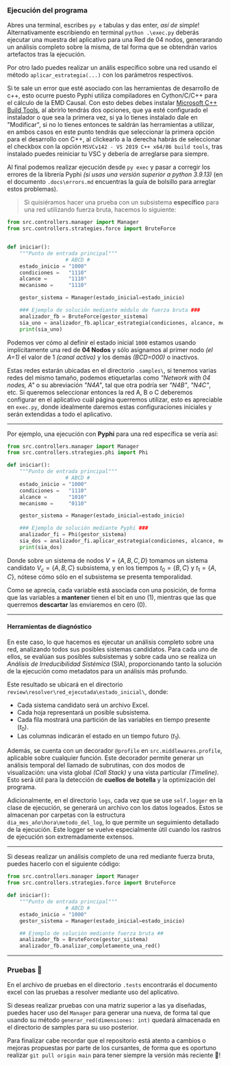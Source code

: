 ### Ejecución del programa

Abres una terminal, escribes `py e` tabulas y das enter, _así de simple_! Alternativamente escribiendo en terminal `python .\exec.py` deberás ejecutar una muestra del aplicativo para una Red de 04 nodos, generarando un análisis completo sobre la misma, de tal forma que se obtendrán varios artefactos tras la ejecución.

Por otro lado puedes realizar un anális específico sobre una red usando el método `aplicar_estrategia(...)` con los parámetros respectivos.

Si te sale un error que esté asociado con las herramientas de desarrollo de c++, esto ocurre puesto Pyphi utiliza compiladores en Cython/C/C++ para el cálculo de la EMD Causal. Con esto debes debes instalar [Microsoft C++ Build Tools](https://visualstudio.microsoft.com/es/visual-cpp-build-tools/), al abrirlo tendrás dos opciones, que ya esté configurado el instalador o que sea la primera vez, si ya lo tienes instalado dale en "Modificar", si no lo tienes entonces te saldrán las herramientas a utilizar, en ambos casos en este punto tendrás que seleccionar la primera opción para el desarrollo con C++, al clickearlo a la derecha habrás de seleccionar el checkbox con la opción `MSVCv142 - VS 2019 C++ x64/86 build tools`, tras instalado puedes reiniciar tu VSC y debería de arreglarse para siempre.

Al final podemos realizar ejecución desde `py exec` y pasar a corregir los errores de la librería Pyphi *(si usas una versión superior a python 3.9.13)* (en el documento `.docs\errors.md` encuentras la guía de bolsillo para arreglar estos problemas).

> Si quisiéramos hacer una prueba con un subsistema **específico** para una red utilizando fuerza bruta, hacemos lo siguiente:

```py
from src.controllers.manager import Manager
from src.controllers.strategies.force import BruteForce


def iniciar():
    """Punto de entrada principal"""
                   # ABCD #
    estado_inicio = "1000"
    condiciones =   "1110"
    alcance =       "1110"
    mecanismo =     "1110"

    gestor_sistema = Manager(estado_inicial=estado_inicio)

    ### Ejemplo de solución mediante módulo de fuerza bruta ###
    analizador_fb = BruteForce(gestor_sistema)
    sia_uno = analizador_fb.aplicar_estrategia(condiciones, alcance, mecanismo)
    print(sia_uno)
```

Podemos ver cómo al definir el estado inicial `1000` estamos usando implícitamente una red de **04 Nodos** y sólo asignamos al primer nodo _(el A=1)_ el valor de 1 _(canal activo)_ y los demás _(BCD=000)_ o inactivos.

Estas redes estarán ubicadas en el directorio `.samples\`, si tenemos varias redes del mismo tamaño, podemos etiquetarlas como *"Network with 04 nodes, A"* o su abreviación *"N4A"*, tal que otra podría ser *"N4B"*, *"N4C"*, etc. Si queremos seleccionar entonces la red A, B o C deberemos configurar en el aplicativo cuál página querremos utilizar, esto es apreciable en `exec.py`, donde idealmente daremos estas configuraciones iniciales y serán extendidas a todo el aplicativo.

---

Por ejemplo, una ejecución con **Pyphi** para una red específica se vería así:

```py
from src.controllers.manager import Manager
from src.controllers.strategies.phi import Phi

def iniciar():
    """Punto de entrada principal"""
                   # ABCD #
    estado_inicio = "1000"
    condiciones =   "1110"
    alcance =       "1010"
    mecanismo =     "0110"

    gestor_sistema = Manager(estado_inicial=estado_inicio)

    ### Ejemplo de solución mediante Pyphi ###
    analizador_fi = Phi(gestor_sistema)
    sia_dos = analizador_fi.aplicar_estrategia(condiciones, alcance, mecanismo)
    print(sia_dos)
```

Donde sobre un sistema de nodos $V=\{A,B,C,D\}$ tomamos un sistema candidato $V_c=\{A,B,C\}$ subsistema, y en los tiempos $t_0=\{B,C\}$ y $t_1=\{A,C\}$, nótese cómo sólo en el subsistema se presenta temporalidad.

Como se aprecia, cada variable está asociada con una posición, de forma que las variables a **mantener** tienen el bit en uno (1), mientras que las que querremos **descartar** las enviaremos en cero (0).

---

#### Herramientas de diagnóstico

En este caso, lo que hacemos es ejecutar un análisis completo sobre una red, analizando todos sus posibles sistemas candidatos. Para cada uno de ellos, se evalúan sus posibles subsistemas y sobre cada uno se realiza un _Análisis de Irreducibilidad Sistémica_ (SIA), proporcionando tanto la solución de la ejecución como metadatos para un análisis más profundo.

Este resultado se ubicará en el directorio `review\resolver\red_ejecutada\estado_inicial\`, donde:
- Cada sistema candidato será un archivo Excel.
- Cada hoja representará un posible subsistema.
- Cada fila mostrará una partición de las variables en tiempo presente $(t_0)$.
- Las columnas indicarán el estado en un tiempo futuro $(t_1)$.

Además, se cuenta con un decorador `@profile` en `src.middlewares.profile`, aplicable sobre cualquier función. Este decorador permite generar un análisis temporal del llamado de subrutinas, con dos modos de visualización: una vista global _(Call Stack)_ y una vista particular _(Timeline)_. Esto será útil para la detección de **cuellos de botella** y la optimización del programa.

Adicionalmente, en el directorio `logs`, cada vez que se use `self.logger` en la clase de ejecución, se generará un archivo con los datos logeados. Estos se almacenan por carpetas con la estructura `dia_mes_año\hora\metodo_del_log`, lo que permite un seguimiento detallado de la ejecución. Este logger se vuelve especialmente útil cuando los rastros de ejecución son extremadamente extensos.

---

Si deseas realizar un análisis completo de una red mediante fuerza bruta, puedes hacerlo con el siguiente código:

```py
from src.controllers.manager import Manager
from src.controllers.strategies.force import BruteForce

def iniciar():
    """Punto de entrada principal"""
                   # ABCD #
    estado_inicio = "1000"
    gestor_sistema = Manager(estado_inicial=estado_inicio)

    ## Ejemplo de solución mediante fuerza bruta ##
    analizador_fb = BruteForce(gestor_sistema)
    analizador_fb.analizar_completamente_una_red()
```

---

### Pruebas 🧪

En el archivo de pruebas en el directorio `.tests` encontrarás el documento excel con las pruebas a resolver mediante uso del aplicativo.

Si deseas realizar pruebas con una matriz superior a las ya diseñadas, puedes hacer uso del `Manager` para generar una nueva, de forma tal que usando su método `generar_red(dimensiones: int)` quedará almacenada en el directorio de samples para su uso posterior.

Para finalizar cabe recordar que el repositorio está atento a cambios o mejoras propuestas por parte de los cursantes, de forma que es oportuno realizar `git pull origin main` para tener siempre la versión más reciente 🫶!















